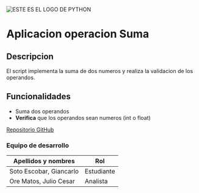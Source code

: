 ![ESTE ES EL LOGO DE PYTHON](https://upload.wikimedia.org/wikipedia/commons/thumb/0/0a/Python.svg/800px-Python.svg.png) 
# Aplicacion operacion Suma
## Descripcion
El script implementa la suma de dos numeros y realiza la validacion de los operandos.
## Funcionalidades
- Suma dos operandos
- **Verifica** que los operandos sean numeros (int o float)
  
[Repositorio GitHub](https://github.com/GiancarloSE/operacion_suma.git)

### Equipo de desarrollo
| Apellidos y nombres | Rol |
| ------------------- | --- |
| Soto Escobar, Giancarlo | Estudiante |
| Ore Matos, Julio Cesar | Analista |
